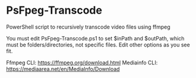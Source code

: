 # PsFpeg-Transcode
PowerShell script to recursively transcode video files using ffmpeg

You must edit PsFpeg-Transcode.ps1 to set $inPath and $outPath, which must be folders/directories, not specific files. Edit other options as you see fit.

Ffmpeg CLI: https://ffmpeg.org/download.html
Mediainfo CLI: https://mediaarea.net/en/MediaInfo/Download
